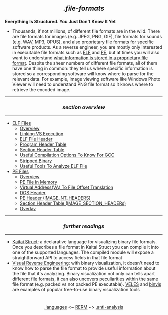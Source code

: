 ## *<p align='center'>.file-formats</p>*

__Everything Is Structured. You Just Don't Know It Yet__
* Thousands, if not millions, of different file formats are in the wild. There are file formats for images (e.g. JPEG, PNG, GIF), file formats for sounds (e.g. WAV, MP3, OPUS), and also proprietary file formats for specific software products. As a reverse engineer, you are mostly only interested in executable file formats such as [ELF](https://github.com/yellowbyte/reverse-engineering-reference-manual/blob/master/contents/file-formats/ELF_Files.md) and [PE](https://github.com/yellowbyte/reverse-engineering-reference-manual/blob/master/contents/file-formats/PE_Files.md), but at times you will also want to understand [what information is stored in a proprietary file format](https://hackernoon.com/reverse-engineering-visual-novels-101-d0bc3bf7ab8). Despite the sheer numbers of different file formats, all of them have one thing in common: they tell us where specific information is stored so a corresponding software will know where to parse for the relevant data. For example, image viewing software like Windows Photo Viewer will need to understand PNG file format so it knows where to retrieve the encoded image. 

---
### *<p align='center'> section overview </p>*
---
* [ELF Files](ELF_Files.md)
  * [Overview](ELF_Files.md#-overview-)
  * [Linking VS Execution](ELF_Files.md#-linking-vs-execution-)
  * [ELF File Header](ELF_Files.md#-elf-file-header-)
  * [Program Header Table](ELF_Files.md#-program-header-table-)
  * [Section Header Table](ELF_Files.md#-section-header-table-)
  * [Useful Compilation Options To Know For GCC](ELF_Files.md#-useful-compilation-options-to-know-for-gcc-)
  * [Stripped Binary](ELF_Files.md#-stripped-binary-)
  * [Useful Tools To Analyze ELF File](ELF_Files.md#-useful-tools-to-analyze-elf-file-)
* [PE Files](PE_Files.md)
  * [Overview](PE_Files.md#-overview-)
  * [PE File In Memory](PE_Files.md#-pe-file-in-memory-)
  * [Virtual Address(VA) To File Offset Translation](PE_Files.md#-virtual-addressva-to-file-offset-translation-)
  * [DOS Header](PE_Files.md#-dos-header-)
  * [PE Header (IMAGE_NT_HEADERS)](PE_Files.md#-pe-header-image_nt_headers-)
  * [Section Header Table (IMAGE_SECTION_HEADERs)](PE_Files.md#-section-header-table-image_section_headers-)
  * [Overlay](PE_Files.md#-overlay-)

---
### *<p align='center'> further readings </p>*
---
* [Kaitai Struct](http://kaitai.io/): a declarative language for visualizing binary file formats. Once you describes a file format in Kaitai Struct you can compile it into one of the supported languages. The compiled module will expose a straightforward API to access fields in that file format
* [Visual Reverse Engineering](https://www.youtube.com/watch?v=4bM3Gut1hIk): with binary visualization, it doesn't need to know how to parse the file format to provide useful information about the file that it's analyzing. Binary visualization not only can tells apart different file formats, it can also uncovers peculiarities within the same file format (e.g. packed vs not packed PE executable). [VELES](https://codisec.com/veles/) and [binvis](http://binvis.io/#/) are examples of popular free-to-use binary visualization tools

#
<p align='center'><a href="/contents/languages/languages.md">.languages</a> <~ <a href="/README.md#-reverse-engineering-reference-manual-beta-">RERM</a> ~> <a href="/contents/anti-analysis/anti-analysis.md">.anti-analysis</a></p>
